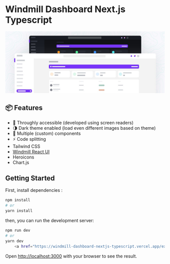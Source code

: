 <p align="center">
    <h1>Windmill Dashboard Next.js Typescript</h1>
      <img alt="Windmill Dashboard React" width="600" src=".github/dashboard-thumbnail.jpg">
    <br>
</p>


## 📦 Features

- 🦮 Throughly accessible (developed using screen readers)
- 🌗 Dark theme enabled (load even different images based on theme)
- 🧩 Multiple (custom) components
- ⚡ Code splitting
- Tailwind CSS
- [Windmill React UI](https://windmillui.com/react-ui)
- Heroicons
- Chart.js
## Getting Started

First, install dependencies :
```bash
npm install
# or
yarn install
```

then, you can run the development server:

```bash
npm run dev
# or
yarn dev
    <a href="https://windmill-dashboard-nextjs-typescript.vercel.app/example">
```

Open [http://localhost:3000](http://localhost:3000) with your browser to see the result.
